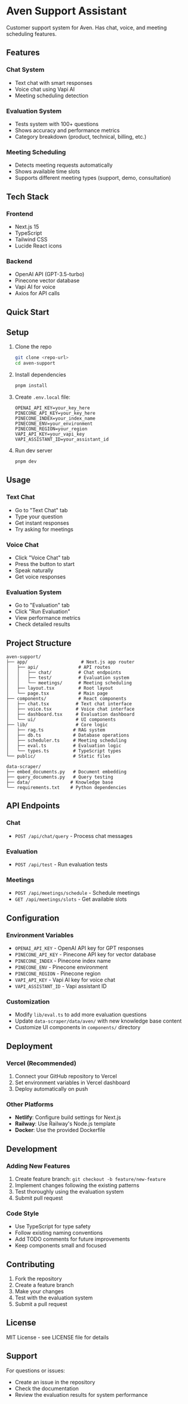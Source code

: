 # Aven Support Assistant

Customer support system for Aven. Has chat, voice, and meeting scheduling features.

## Features

### Chat System
- Text chat with smart responses
- Voice chat using Vapi AI
- Meeting scheduling detection

### Evaluation System
- Tests system with 100+ questions
- Shows accuracy and performance metrics
- Category breakdown (product, technical, billing, etc.)

### Meeting Scheduling
- Detects meeting requests automatically
- Shows available time slots
- Supports different meeting types (support, demo, consultation)

## Tech Stack

### Frontend
- Next.js 15
- TypeScript
- Tailwind CSS
- Lucide React icons

### Backend
- OpenAI API (GPT-3.5-turbo)
- Pinecone vector database
- Vapi AI for voice
- Axios for API calls

## Quick Start

## Setup

1. Clone the repo
   ```bash
   git clone <repo-url>
   cd aven-support
   ```

2. Install dependencies
   ```bash
   pnpm install
   ```

3. Create `.env.local` file:
   ```env
   OPENAI_API_KEY=your_key_here
   PINECONE_API_KEY=your_key_here
   PINECONE_INDEX=your_index_name
   PINECONE_ENV=your_environment
   PINECONE_REGION=your_region
   VAPI_API_KEY=your_vapi_key
   VAPI_ASSISTANT_ID=your_assistant_id
   ```

4. Run dev server
   ```bash
   pnpm dev
   ```

## Usage

### Text Chat
- Go to "Text Chat" tab
- Type your question
- Get instant responses
- Try asking for meetings

### Voice Chat
- Click "Voice Chat" tab
- Press the button to start
- Speak naturally
- Get voice responses

### Evaluation System
- Go to "Evaluation" tab
- Click "Run Evaluation"
- View performance metrics
- Check detailed results

## Project Structure

```
aven-support/
├── app/                    # Next.js app router
│   ├── api/               # API routes
│   │   ├── chat/          # Chat endpoints
│   │   ├── test/          # Evaluation system
│   │   └── meetings/      # Meeting scheduling
│   ├── layout.tsx         # Root layout
│   └── page.tsx           # Main page
├── components/            # React components
│   ├── chat.tsx          # Text chat interface
│   ├── voice.tsx         # Voice chat interface
│   ├── dashboard.tsx     # Evaluation dashboard
│   └── ui/               # UI components
├── lib/                  # Core logic
│   ├── rag.ts           # RAG system
│   ├── db.ts            # Database operations
│   ├── scheduler.ts     # Meeting scheduling
│   ├── eval.ts          # Evaluation logic
│   └── types.ts         # TypeScript types
└── public/              # Static files

data-scraper/
├── embed_documents.py   # Document embedding
├── query_documents.py   # Query testing
├── data/               # Knowledge base
└── requirements.txt    # Python dependencies
```

## API Endpoints

### Chat
- `POST /api/chat/query` - Process chat messages

### Evaluation
- `POST /api/test` - Run evaluation tests

### Meetings
- `POST /api/meetings/schedule` - Schedule meetings
- `GET /api/meetings/slots` - Get available slots

## Configuration

### Environment Variables
- `OPENAI_API_KEY` - OpenAI API key for GPT responses
- `PINECONE_API_KEY` - Pinecone API key for vector database
- `PINECONE_INDEX` - Pinecone index name
- `PINECONE_ENV` - Pinecone environment
- `PINECONE_REGION` - Pinecone region
- `VAPI_API_KEY` - Vapi AI key for voice chat
- `VAPI_ASSISTANT_ID` - Vapi assistant ID

### Customization
- Modify `lib/eval.ts` to add more evaluation questions
- Update `data-scraper/data/aven/` with new knowledge base content
- Customize UI components in `components/` directory

## Deployment

### Vercel (Recommended)
1. Connect your GitHub repository to Vercel
2. Set environment variables in Vercel dashboard
3. Deploy automatically on push

### Other Platforms
- **Netlify**: Configure build settings for Next.js
- **Railway**: Use Railway's Node.js template
- **Docker**: Use the provided Dockerfile

## Development

### Adding New Features
1. Create feature branch: `git checkout -b feature/new-feature`
2. Implement changes following the existing patterns
3. Test thoroughly using the evaluation system
4. Submit pull request

### Code Style
- Use TypeScript for type safety
- Follow existing naming conventions
- Add TODO comments for future improvements
- Keep components small and focused

## Contributing

1. Fork the repository
2. Create a feature branch
3. Make your changes
4. Test with the evaluation system
5. Submit a pull request

## License

MIT License - see LICENSE file for details

## Support

For questions or issues:
- Create an issue in the repository
- Check the documentation
- Review the evaluation results for system performance

